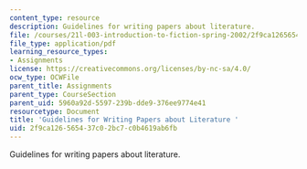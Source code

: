 ```yaml
---
content_type: resource
description: Guidelines for writing papers about literature.
file: /courses/21l-003-introduction-to-fiction-spring-2002/2f9ca126565437c02bc7c0b4619ab6fb_pride_and_prej.pdf
file_type: application/pdf
learning_resource_types:
- Assignments
license: https://creativecommons.org/licenses/by-nc-sa/4.0/
ocw_type: OCWFile
parent_title: Assignments
parent_type: CourseSection
parent_uid: 5960a92d-5597-239b-dde9-376ee9774e41
resourcetype: Document
title: 'Guidelines for Writing Papers about Literature '
uid: 2f9ca126-5654-37c0-2bc7-c0b4619ab6fb
---
```

Guidelines for writing papers about literature.